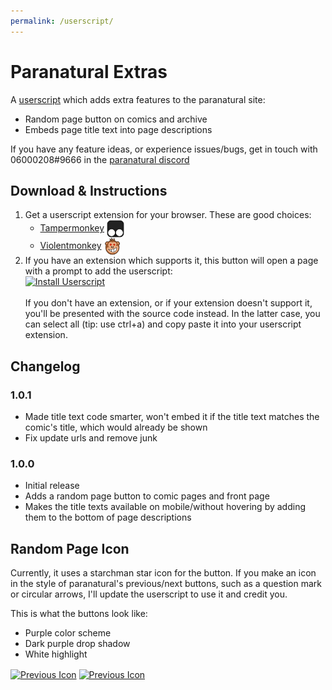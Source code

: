 ```yaml
---
permalink: /userscript/
---
```


# Paranatural Extras

A [userscript](https://en.wikipedia.org/wiki/Userscript) which adds extra features to the paranatural site:

- Random page button on comics and archive
- Embeds page title text into page descriptions

If you have any feature ideas, or experience issues/bugs, get in touch with 06000208#9666 in the [paranatural discord](https://discord.gg/SXp3Ph4)

## Download & Instructions

1. Get a userscript extension for your browser. These are good choices:
    - [Tampermonkey](https://www.tampermonkey.net) <a href="https://www.tampermonkey.net/"><img src="./tampermonkey.png" alt="Tampermonkey Icon" style="vertical-align: middle; height: 2em;"/></a>
    - [Violentmonkey](https://violentmonkey.github.io/) <a href="https://violentmonkey.github.io/"><img src="./violentmonkey.png" alt="Violentmonkey Icon" style="vertical-align: middle; height: 2em;"/></a>
2. If you have an extension which supports it, this button will open a page with a prompt to add the userscript:<br><a href="./extras.user.js"><img src="https://img.shields.io/badge/Install%20Userscript-green" alt="Install Userscript" /></a><br><br>If you don't have an extension, or if your extension doesn't support it, you'll be presented with the source code instead. In the latter case, you can select all (tip: use ctrl+a) and copy paste it into your userscript extension.

## Changelog

### 1.0.1

- Made title text code smarter, won't embed it if the title text matches the comic's title, which would already be shown
- Fix update urls and remove junk

### 1.0.0

- Initial release
- Adds a random page button to comic pages and front page
- Makes the title texts available on mobile/without hovering by adding them to the bottom of page descriptions

## Random Page Icon

Currently, it uses a starchman star icon for the button. If you make an icon in the style of paranatural's previous/next buttons, such as a question mark or circular arrows, I'll update the userscript to use it and credit you.

This is what the buttons look like:

- Purple color scheme
- Dark purple drop shadow
- White highlight

<a href="https://www.paranatural.net/images/prev.png"><img src="https://www.paranatural.net/images/prev.png" alt="Previous Icon" style="vertical-align: middle;"/></a>
<a href="https://www.paranatural.net/images/next.png"><img src="https://www.paranatural.net/images/next.png" alt="Previous Icon" style="vertical-align: middle"/></a>
